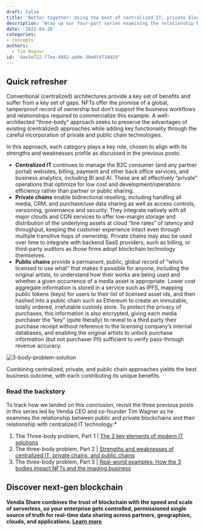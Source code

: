```yaml
---
draft: false
title: 'Better together: Using the best of centralized IT, private blockchains, and public blockchains for NFTs'
description: 'Wrap up our four-part series examining the relationship between public blockchain, private blockchain and centralized IT technologies with Vendia CEO and co-founder, Tim Wagner.'
date: '2022-04-26'
categories:
- concepts
authors:
  - Tim Wagner
id: '4ae3e722-f7ee-4882-aa9e-30e8f4734929'
---
```


## Quick refresher
Conventional (centralized) architectures provide a key set of benefits and suffer from a key set of gaps. NFTs offer the promise of a global, tamperproof record of ownership but don’t support the business workflows and relationships required to commercialize this example. A well-architected “three-body” approach seeks to preserve the advantages of existing (centralized) approaches while adding key functionality through the careful incorporation of private and public chain technologies.

 In this approach, each category plays a key role, chosen to align with its strengths and weaknesses profile as discussed in the previous posts:

- **Centralized IT** continues to manage the B2C consumer (and any partner portal) websites, billing, payment and other back office services, and business analytics, including BI and AI. These are all effectively “private” operations that optimize for low cost and development/operations efficiency rather than partner or public sharing.
- **Private chains** enable bidirectional reselling, including handling all media, CRM, and purchase/use data sharing as well as access controls, versioning, governance and security. They integrate natively with all major clouds and CDN services to offer low-margin storage and distribution of the underlying assets at cloud “line rates” of latency and throughput, keeping the customer experience intact even through multiple transitive hops of ownership. Private chains may also be used over time to integrate with backend SaaS providers, such as billing, or third-party auditors as those firms adopt blockchain technology themselves.
- **Public chains** provide a permanent, public, global record of “who’s licensed to use what” that makes it possible for anyone, including the original artists, to understand how their works are being used and whether a given occurrence of a media asset is appropriate. 
Lower cost aggregate information is stored in a service such as IPFS, mapping public tokens (keys) for users to their list of licensed asset ids, and then hashed into a public chain such as Ethereum to create an immutable, totally ordered, irrefutable custody store. To protect the privacy of purchases, this information is also encrypted, giving each media purchaser the “key” (quite literally) to reveal to a third party their purchase receipt without reference to the licensing company’s internal databases, and enabling the original artists to unlock purchase information (but not purchaser PII) sufficient to verify pass-through revenue accuracy.

![3-body-problem-solution](https://d24nhiikxn5jns.cloudfront.net/optimized/user-images.githubusercontent.com..98492452..165371311-f296dd66-32e5-4a77-8de3-1a1c117ade91.png)

Combining centralized, private, and public chain approaches yields the best business outcome, with each contributing its unique benefits.

### Read the backstory
To track how we landed on this conclusion, revisit the three previous posts in this series led by Vendia CEO and co-founder Tim Wagner as he examines the relationship between public and private blockchains and their relationship with centralized IT technology:*
1. The Three-body problem, Part 1 | [The 3 key elements of modern IT solutions](https://www.vendia.com/blog/private-vs-public-blockchains)
2. The three-body problem, Part 2 | [Strengths and weaknesses of centralized IT, private chains, and public chains](https://www.vendia.com/blog/blockchains-vs-cloud-and-it)
3. The three-body problem, Part 3 | [Real-world examples: How the 3 bodies impact NFTs and the imaging business](https://www.vendia.com/blog/nft-it-business-example)

## Discover next-gen blockchain
**Vendia Share combines the trust of blockchain with the speed and scale of serverless, so your enterprise gets controlled, permissioned single source of truth for real-time data sharing across partners, geographies, clouds, and applications. [Learn more](https://www.vendia.com/use-cases/next-gen-blockchain)**
